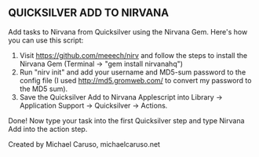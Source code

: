 QUICKSILVER ADD TO NIRVANA
---------------------------

Add tasks to Nirvana from Quicksilver using the Nirvana Gem.  Here's how you can use this script: 

1) Visit https://github.com/meeech/nirv and follow the steps to install the Nirvana Gem (Terminal -> "gem install nirvanahq")
2) Run "nirv init" and add your username and MD5-sum password to the config file (I used http://md5.gromweb.com/ to convert my password to the MD5 sum).
3) Save the Quicksilver Add to Nirvana Applescript into Library -> Application Support -> Quicksilver -> Actions.

Done!  Now type your task into the first Quicksilver step and type Nirvana Add into the action step.

Created by Michael Caruso, michaelcaruso.net